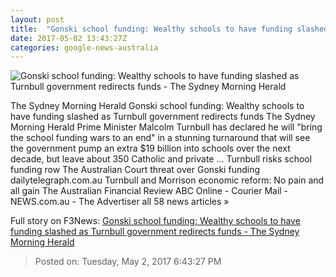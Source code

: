 ```yaml
---
layout: post
title:  "Gonski school funding: Wealthy schools to have funding slashed as Turnbull government redirects funds - The Sydney Morning Herald"
date: 2017-05-02 13:43:27Z
categories: google-news-australia
---
```


![Gonski school funding: Wealthy schools to have funding slashed as Turnbull government redirects funds - The Sydney Morning Herald](http://www.smh.com.au/content/dam/images/g/v/x/9/4/5/image.related.articleLeadwide.620x349.gvxknc.png/1493734740731.jpg)

The Sydney Morning Herald Gonski school funding: Wealthy schools to have funding slashed as Turnbull government redirects funds The Sydney Morning Herald Prime Minister Malcolm Turnbull has declared he will "bring the school funding wars to an end" in a stunning turnaround that will see the government pump an extra $19 billion into schools over the next decade, but leave about 350 Catholic and private ... Turnbull risks school funding row The Australian Court threat over Gonski funding dailytelegraph.com.au Turnbull and Morrison economic reform: No pain and all gain The Australian Financial Review ABC Online - Courier Mail - NEWS.com.au - The Advertiser all 58 news articles »


Full story on F3News: [Gonski school funding: Wealthy schools to have funding slashed as Turnbull government redirects funds - The Sydney Morning Herald](http://www.f3nws.com/n/3NugnD)

> Posted on: Tuesday, May 2, 2017 6:43:27 PM
